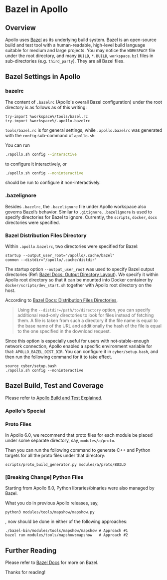 # Bazel in Apollo

## Overview

Apollo uses [Bazel](https://bazel.build) as its underlying build system. Bazel
is an open-source build and test tool with a human-readable, high-level build
language suitable for medium and large projects. You may notice the `WORKSPACE`
file under the root directory, and many `BUILD`, `*.BUILD`, `workspace.bzl`
files in sub-directories (e.g. `third_party`). They are all Bazel files.

## Bazel Settings in Apollo

### bazelrc

The content of `.bazelrc` (Apollo's overall Bazel configuration) under the root
directory is as follows as of this writing:

```
try-import %workspace%/tools/bazel.rc
try-import %workspace%/.apollo.bazelrc
```

`tools/bazel.rc` is for general settings, while `.apollo.bazelrc` was generated
with the `config` sub-command of `apollo.sh`:

You can run

```bash
./apollo.sh config --interactive
```

to configure it interactively, or

```bash
./apollo.sh config --noninteractive
```

should be run to configure it non-interactively.

### .bazelignore

Besides `.bazelrc`, the `.bazelignore` file under Apollo workspace also governs
Bazel’s behavior. Similar to `.gitignore`, `.bazelignore` is used to specify
directories for Bazel to ignore. Currently, the `scripts`, `docker`, `docs`
directories were specified.

### Bazel Distribution Files Directory

Within `.apollo.bazelrc`, two directories were specified for Bazel:

```
startup --output_user_root="/apollo/.cache/bazel"
common --distdir="/apollo/.cache/distdir"
```

The startup option `--output_user_root` was used to specify Bazel output
directories (Ref:
[Bazel Docs: Output Directory Layout](https://docs.bazel.build/versions/master/output_directories.html#output-directory-layout)).
We specify it within Apollo root directory so that it can be mounted into Docker
container by `docker/scripts/dev_start.sh` together with Apollo root directory
on the host.

According to
[Bazel Docs: Distribution Files Directories](https://docs.bazel.build/versions/master/guide.html#distribution-files-directories),

> Using the `--distdir=/path/to/directory` option, you can specify additional
> read-only directories to look for files instead of fetching them. A file is
> taken from such a directory if the file name is equal to the base name of the
> URL and additionally the hash of the file is equal to the one specified in the
> download request.

Since this option is especially useful for users with not-stable-enough network
connection, Apollo enabled a specific environment variable for that:
`APOLLO_BAZEL_DIST_DIR`. You can configure it in `cyber/setup.bash`, and then
run the following command for it to take effect.

```
source cyber/setup.bash
./apollo.sh config --noninteractive
```

## Bazel Build, Test and Coverage

Please refer to
[Apollo Build and Test Explained](../../01_Installation%20Instructions/apollo_build_and_test_explained.md).

### Apollo's Special

### Proto Files

In Apollo 6.0, we recommend that proto files for each module be placed under
some separate directory, say, `modules/a/proto`.

Then you can run the following command to generate C++ and Python targets for
all the proto files under that directory:

```
scripts/proto_build_generator.py modules/a/proto/BUILD
```

### [Breaking Change] Python Files

Starting from Apollo 6.0, Python libraries/binaries were also managed by Bazel.

What you do in previous Apollo releases, say,

```
python3 modules/tools/mapshow/mapshow.py
```

, now should be done in either of the following approaches:

```
./bazel-bin/modules/tools/mapshow/mapshow # Approach #1
bazel run modules/tools/mapshow:mapshow   # Approach #2
```

## Further Reading

Please refer to [Bazel Docs](https://docs.bazel.build) for more on Bazel.

Thanks for reading!
